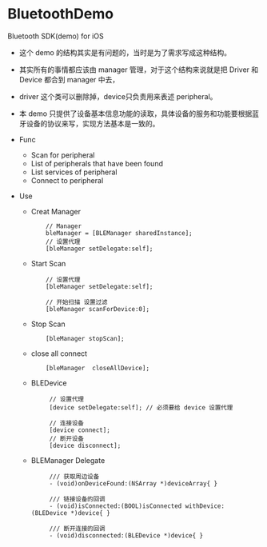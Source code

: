 # BluetoothDemo
Bluetooth SDK(demo) for iOS 

* 这个 demo 的结构其实是有问题的，当时是为了需求写成这种结构。
* 其实所有的事情都应该由 manager 管理，对于这个结构来说就是把 Driver 和 Device 都合到 manager 中去，
* driver 这个类可以删除掉，device只负责用来表述 peripheral。
* 本 demo 只提供了设备基本信息功能的读取，具体设备的服务和功能要根据蓝牙设备的协议来写，实现方法基本是一致的。


* Func
  * Scan for peripheral
  * List  of peripherals that have been found
  * List services of peripheral
  * Connect to peripheral


* Use

   * Creat Manager

             // Manager
             bleManager = [BLEManager sharedInstance];
             // 设置代理
             [bleManager setDelegate:self];


   * Start Scan
      
             // 设置代理
             [bleManager setDelegate:self];

             // 开始扫描 设置过滤
             [bleManager scanForDevice:0];


   * Stop Scan
   
             [bleManager stopScan];


   * close all connect

             [bleManager  closeAllDevice];


   * BLEDevice

              // 设置代理
              [device setDelegate:self]; // 必须要给 device 设置代理

              // 连接设备
              [device connect];
              // 断开设备
              [device disconnect];

   * BLEManager Delegate

              /// 获取周边设备
              - (void)onDeviceFound:(NSArray *)deviceArray{ }

              /// 链接设备的回调
              - (void)isConnected:(BOOL)isConnected withDevice:(BLEDevice *)device{ }

              /// 断开连接的回调
              - (void)disconnected:(BLEDevice *)device{ }

    

